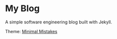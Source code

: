 # My Blog
A simple software engineering blog built with Jekyll.

Theme: [Minimal Mistakes](https://mmistakes.github.io/minimal-mistakes/)

